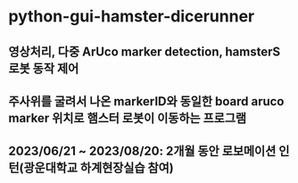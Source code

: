 # python-gui-hamster-dicerunner
## 영상처리, 다중 ArUco marker detection, hamsterS 로봇 동작 제어
## 주사위를 굴려서 나온 markerID와 동일한 board aruco marker 위치로 햄스터 로봇이 이동하는 프로그램
## 2023/06/21 ~ 2023/08/20: 2개월 동안 로보메이션 인턴(광운대학교 하계현장실습 참여)
